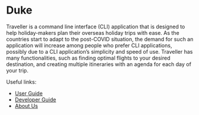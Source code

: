 # Duke

Traveller is a command line interface (CLI) application that is designed to help holiday-makers plan 
their overseas holiday trips with ease. 
As the countries start to adapt to the post-COVID situation, 
the demand for such an application will increase among people who prefer CLI applications, possibly 
due to a CLI application’s simplicity and speed of use.
Traveller has many functionalities, such as finding optimal flights to your desired destination, 
and creating multiple itineraries with an agenda for each day of your trip.

Useful links:
* [User Guide](UserGuide.md)
* [Developer Guide](DeveloperGuide.md)
* [About Us](AboutUs.md)
